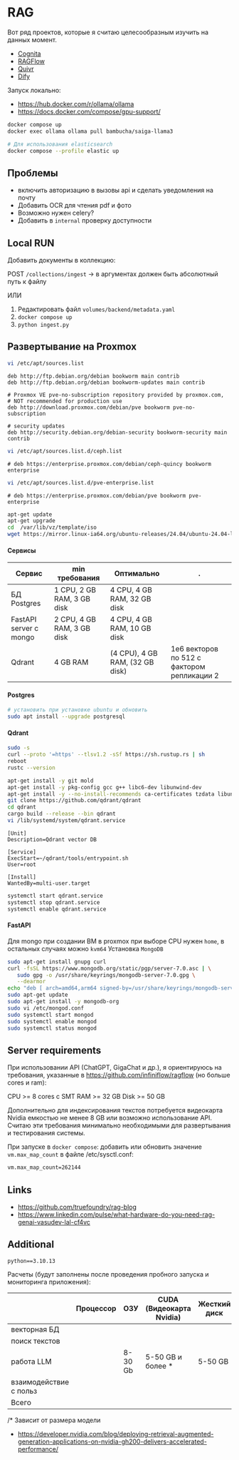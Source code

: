 # RAG
Вот ряд проектов, которые я считаю целесообразным изучить на данных момент.

- [Cognita](https://github.com/truefoundry/cognita)
- [RAGFlow](https://github.com/infiniflow/ragflow)
- [Quivr](https://github.com/QuivrHQ/quivr)
- [Dify](https://github.com/langgenius/dify)

Запуск локально: 
- https://hub.docker.com/r/ollama/ollama
- https://docs.docker.com/compose/gpu-support/

```bash
docker compose up
docker exec ollama ollama pull bambucha/saiga-llama3
```

```bash
# Для использования elasticsearch 
docker compose --profile elastic up
```

## Проблемы

* включить авторизацию в вызовы api и сделать уведомления на почту
* Добавить OCR для чтения pdf и фото
* Возможно нужен celery?
* Добавить в `internal` проверку доступности

## Local RUN

Добавить документы в коллекцию:

POST `/collections/ingest` -> в аргументах должен быть абсолютный путь к файлу

ИЛИ

1. Редактировать файл `volumes/backend/metadata.yaml`
2. `docker compose up`
3. `python ingest.py`

## Развертывание на Proxmox

```bash
vi /etc/apt/sources.list
```
```
deb http://ftp.debian.org/debian bookworm main contrib
deb http://ftp.debian.org/debian bookworm-updates main contrib

# Proxmox VE pve-no-subscription repository provided by proxmox.com,
# NOT recommended for production use
deb http://download.proxmox.com/debian/pve bookworm pve-no-subscription

# security updates
deb http://security.debian.org/debian-security bookworm-security main contrib
``` 
```bash
vi /etc/apt/sources.list.d/ceph.list
```
```
# deb https://enterprise.proxmox.com/debian/ceph-quincy bookworm enterprise
```
```bash
vi /etc/apt/sources.list.d/pve-enterprise.list
```
```
# deb https://enterprise.proxmox.com/debian/pve bookworm pve-enterprise
```
```bash
apt-get update
apt-get upgrade 
cd  /var/lib/vz/template/iso 
wget https://mirror.linux-ia64.org/ubuntu-releases/24.04/ubuntu-24.04-live-server-amd64.iso
```

#### Сервисы

| Сервис                 | min требования             | Оптимально                      | .                                           | 
|------------------------|----------------------------|---------------------------------|---------------------------------------------|
| БД Postgres            | 1 CPU, 2 GB RAM, 3 GB disk | 4 CPU, 4 GB RAM, 32 GB disk     |                                             |
| FastAPI server с mongo | 2 CPU, 4 GB RAM, 3 GB disk | 4 CPU, 4 GB RAM, 10 GB disk     |                                             |
| Qdrant                 | 4 GB RAM                   | (4 CPU), 4 GB RAM, (32 GB disk) | 1e6 векторов по 512 с фактором репликации 2 | 


#### Postgres

```bash
# установить при установке ubuntu и обновить
sudo apt install --upgrade postgresql
```

#### Qdrant

```bash
sudo -s 
curl --proto '=https' --tlsv1.2 -sSf https://sh.rustup.rs | sh
reboot
rustc --version

apt-get install -y git mold
apt-get install -y pkg-config gcc g++ libc6-dev libunwind-dev
apt-get install -y --no-install-recommends ca-certificates tzdata libunwind8
git clone https://github.com/qdrant/qdrant
cd qdrant
cargo build --release --bin qdrant
vi /lib/systemd/system/qdrant.service
```
```
[Unit]
Description=Qdrant vector DB

[Service]
ExecStart=~/qdrant/tools/entrypoint.sh
User=root

[Install]
WantedBy=multi-user.target 
```
```bash
systemctl start qdrant.service
systemctl stop qdrant.service
systemctl enable qdrant.service
```

#### FastAPI

Для mongo при создании ВМ в proxmox при выборе CPU нужен `home`, в остальных случаях можно `kvm64`
Установка `MongoDB`
```bash
sudo apt-get install gnupg curl
curl -fsSL https://www.mongodb.org/static/pgp/server-7.0.asc | \
   sudo gpg -o /usr/share/keyrings/mongodb-server-7.0.gpg \
   --dearmor
echo "deb [ arch=amd64,arm64 signed-by=/usr/share/keyrings/mongodb-server-7.0.gpg ] https://repo.mongodb.org/apt/ubuntu jammy/mongodb-org/7.0 multiverse" | sudo tee /etc/apt/sources.list.d/mongodb-org-7.0.list
sudo apt-get update
sudo apt-get install -y mongodb-org
sudo vi /etc/mongod.conf
sudo systemctl start mongod
sudo systemctl enable mongod
sudo systemctl status mongod
```


## Server requirements

При использовании API (ChatGPT, GigaChat и др.), 
я ориентируюсь на требования, указанные в https://github.com/infiniflow/ragflow (но больше cores и ram):

CPU >= 8 cores с SMT
RAM >= 32 GB
Disk >= 50 GB

Дополнительно для индексирования текстов потребуется видеокарта Nvidia емкостью не менее 8 GB или возможно
использование API. Считаю эти требования минимально необходимыми для развертывания и тестирования
системы.

При запуске в `docker compose`:
добавить или обновить значение `vm.max_map_count` в файле /etc/sysctl.conf:

```bash
vm.max_map_count=262144
```

## Links

* https://github.com/truefoundry/rag-blog
* https://www.linkedin.com/pulse/what-hardware-do-you-need-rag-genai-vasudev-lal-cf4vc


## Additional

`python==3.10.13`

Расчеты (будут заполнены после проведения пробного запуска и мониторинга приложения):

|                        | Процессор | ОЗУ     | CUDA (Видеокарта Nvidia) | Жесткий диск | Сеть | Ссылка                            |
|------------------------|-----------|---------|--------------------------|--------------|------|-----------------------------------|
| векторная БД           |
| поиск текстов          |
| работа LLM             |           | 8-30 Gb | 5-50 GB и более *        | 5-50 GB      |      | https://github.com/ollama/ollama  |
| взаимодействие с польз |
| Всего                  |

/* Зависит от размера модели
- https://developer.nvidia.com/blog/deploying-retrieval-augmented-generation-applications-on-nvidia-gh200-delivers-accelerated-performance/
